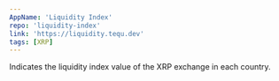 ```yaml
---
AppName: 'Liquidity Index'
repo: 'liquidity-index'
link: 'https://liquidity.tequ.dev'
tags: [XRP]
---
```


Indicates the liquidity index value of the XRP exchange in each country.
